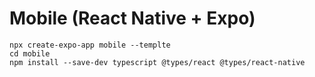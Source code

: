 # Mobile (React Native + Expo)

```
npx create-expo-app mobile --templte
cd mobile
npm install --save-dev typescript @types/react @types/react-native
```
